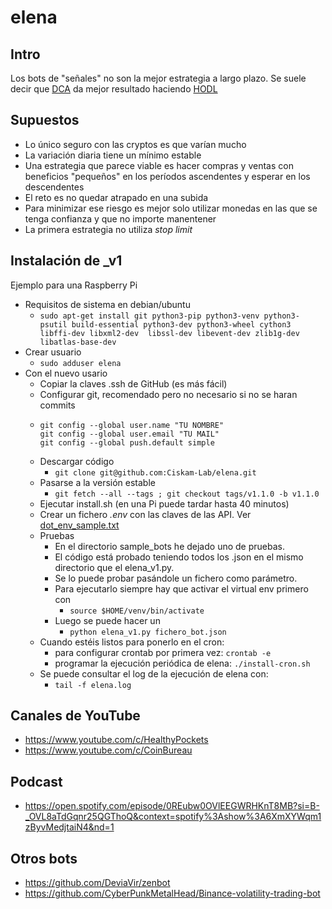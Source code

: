 # elena


## Intro

Los bots de "señales" no son la mejor estrategia a largo plazo. Se suele decir que [DCA](https://en.wikipedia.org/wiki/Dollar_cost_averaging)
da mejor resultado haciendo [HODL](https://en.wikipedia.org/wiki/Bitcoin#Term_%22HODL%22)

## Supuestos
- Lo único seguro con las cryptos es que varían mucho
- La variación diaria tiene un mínimo estable
- Una estrategia que parece viable es hacer compras y ventas con beneficios "pequeños" en los períodos ascendentes y esperar en los descendentes
- El reto es no quedar atrapado en una subida
- Para minimizar ese riesgo es mejor solo utilizar monedas en las que se tenga confianza y que no importe manentener
- La primera estrategia no utiliza _stop limit_


## Instalación de _v1

Ejemplo para una Raspberry Pi

- Requisitos de sistema en debian/ubuntu
  - ```` sudo apt-get install git python3-pip python3-venv python3-psutil build-essential python3-dev python3-wheel cython3 libffi-dev libxml2-dev  libssl-dev libevent-dev zlib1g-dev libatlas-base-dev ````
- Crear usuario 
  - ```` sudo adduser elena ````
- Con el nuevo usario
  - Copiar la claves .ssh de GitHub (es más fácil)
  - Configurar git, recomendado pero no necesario si no se haran commits
  - ````
    git config --global user.name "TU NOMBRE"
    git config --global user.email "TU MAIL"
    git config --global push.default simple
    ````
  - Descargar código 
    - ```` git clone git@github.com:Ciskam-Lab/elena.git ````
  - Pasarse a la versión estable 
    - ```` git fetch --all --tags ; git checkout tags/v1.1.0 -b v1.1.0 ````
  - Ejecutar install.sh (en una Pi puede tardar hasta 40 minutos)
  - Crear un fichero _.env_ con las claves de las API. Ver [dot_env_sample.txt](dot_env_sample.txt)
  - Pruebas
    - En el directorio sample_bots he dejado uno de pruebas.
    - El código está probado teniendo todos los .json en el mismo directorio que el elena_v1.py.
    - Se lo puede probar pasándole un fichero como parámetro.
    - Para ejecutarlo siempre hay que activar el virtual env primero con
      - ```` source $HOME/venv/bin/activate ````
    - Luego se puede hacer un 
      - ```` python elena_v1.py fichero_bot.json ```` 
  - Cuando estéis listos para ponerlo en el cron:
      - para configurar crontab por primera vez: `crontab -e` 
      - programar la ejecución periódica de elena: `./install-cron.sh` 
  - Se puede consultar el log de la ejecución de elena con:
    - `tail -f elena.log`
  

## Canales de YouTube
- https://www.youtube.com/c/HealthyPockets
- https://www.youtube.com/c/CoinBureau

## Podcast
- https://open.spotify.com/episode/0REubw0OVlEEGWRHKnT8MB?si=B-_OVL8aTdGqnr25QGThoQ&context=spotify%3Ashow%3A6XmXYWqm1zByvMedjtaiN4&nd=1


## Otros bots
- https://github.com/DeviaVir/zenbot
- https://github.com/CyberPunkMetalHead/Binance-volatility-trading-bot
